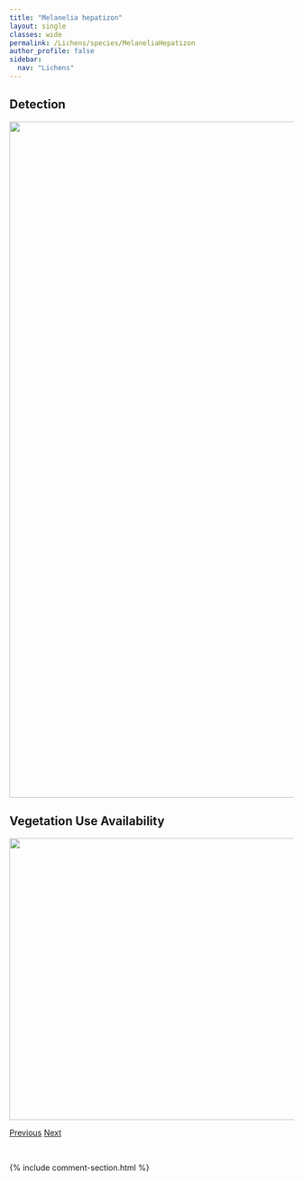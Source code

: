 ```yaml
---
title: "Melanelia hepatizon"
layout: single
classes: wide
permalink: /Lichens/species/MelaneliaHepatizon
author_profile: false
sidebar:
  nav: "Lichens"
---
```


<h2>Detection</h2>

<a href="https://drive.google.com/uc?export=view&id=1twnb53Sc9Jb0ZJhLKqK_-8nhzDvAWcUH">
<img src="https://drive.google.com/uc?export=view&id=1twnb53Sc9Jb0ZJhLKqK_-8nhzDvAWcUH" height = "1200" width = "800">
</a>


<h2>Vegetation Use Availability</h2>

<a href="https://drive.google.com/uc?export=view&id=1GU-4IhSg5hrJb1tcDqqTWYKlXZE67KCz">
<img src="https://drive.google.com/uc?export=view&id=1GU-4IhSg5hrJb1tcDqqTWYKlXZE67KCz" height = "500" width = "1000">
</a>


<a href="/DevelopmentWebsite/Lichens/species/MelaneliaDisjuncta" class="pagination--pager" title="Melanelia disjuncta">Previous</a> <a href="/DevelopmentWebsite/Lichens/species/MelaneliaPanniformis" class="pagination--pager" title="Melanelia panniformis">Next</a>

<p>&nbsp;</p>

{% include comment-section.html %}
